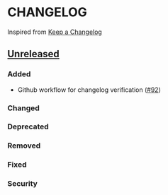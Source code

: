 # CHANGELOG
Inspired from [Keep a Changelog](https://keepachangelog.com/en/1.0.0/)

## [Unreleased]
### Added
- Github workflow for changelog verification ([#92](https://github.com/opensearch-project/opensearch-php/pull/92))

### Changed

### Deprecated

### Removed

### Fixed

### Security


[Unreleased]: https://github.com/opensearch-project/opensearch-php/compare/2.0...HEAD